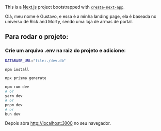 This is a [Next.js](https://nextjs.org) project bootstrapped with [`create-next-app`](https://nextjs.org/docs/app/api-reference/cli/create-next-app).

Olá, meu nome é Gustavo, e essa é a minha landing page, ela é baseada no universo de Rick and Morty, sendo uma loja de armas de portal.

## Para rodar o projeto:

### Crie um arquivo .env na raiz do projeto e adicione:

```bash
DATABASE_URL="file:./dev.db"
```

```bash
npm install

npx prisma generate

npm run dev
# or
yarn dev
# or
pnpm dev
# or
bun dev
```

Depois abra [http://localhost:3000](http://localhost:3000) no seu navegador.



